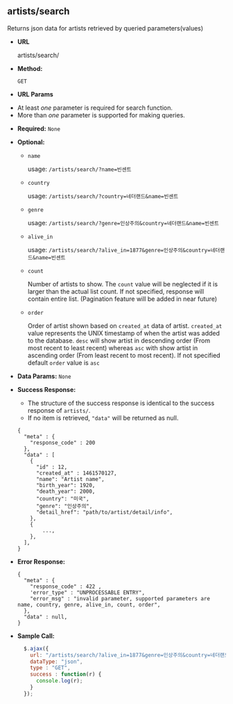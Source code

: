 **artists/search**
----
  Returns json data for artists retrieved by queried parameters(values)

* **URL**

  artists/search/

* **Method:**

  `GET`

*  **URL Params**
  + At least *one* parameter is required for search function.
  + More than *one* parameter is supported for making queries.

   * **Required:**
    `None`

   * **Optional:**
      * `name`

        usage:
        `/artists/search/?name=빈센트`

      * `country`

        usage:
        `/artists/search/?country=네더랜드&name=빈센트`

      * `genre`

        usage:
        `/artists/search/?genre=인상주의&country=네더랜드&name=빈센트`

      * `alive_in`

        usage:
        `/artists/search/?alive_in=1877&genre=인상주의&country=네더랜드&name=빈센트`

      * `count`

        Number of artists to show. The `count` value will be neglected if it is larger than the actual list count. If not specified, response will contain entire list. (Pagination feature will be added in near future)

      * `order`

        Order of artist shown based on `created_at` data of artist. `created_at` value represents the UNIX timestamp of when the artist was added to the database. `desc` will show artist in descending order (From most recent to least recent) whereas `asc` with show artist in ascending order (From least recent to most recent). If not specified default `order` value is `asc`

* **Data Params:**
  `None`

* **Success Response:**

    + The structure of the success response is identical to the success response of `artists/`.
    + If no item is retrieved, `"data"` will be returned as null.

  ```
  {
    "meta" : {
      "response_code" : 200  
    },
    "data" : [
      {
        "id" : 12,
        "created_at" : 1461570127,
        "name": "Artist name",
        "birth_year": 1920,
        "death_year": 2000,
        "country": "미국",
        "genre": "인상주의",
        "detail_href": "path/to/artist/detail/info",
      },
      {
          ...,
      },
    ],
  }
  ```

* **Error Response:**
  ```
  {
    "meta" : {
      "response_code" : 422 ,
      'error_type" : "UNPROCESSABLE ENTRY",
      "error_msg" : "invalid parameter, supported parameters are name, country, genre, alive_in, count, order",
    },
    "data" : null,
  }
  ```

* **Sample Call:**

  ```javascript
    $.ajax({
      url: "/artists/search/?alive_in=1877&genre=인상주의&country=네더랜드&name=빈센트",
      dataType: "json",
      type : "GET",
      success : function(r) {
        console.log(r);
      }
    });
  ```
